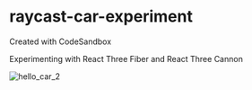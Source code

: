 # raycast-car-experiment
Created with CodeSandbox

Experimenting with React Three Fiber and React Three Cannon 

![hello_car_2](https://user-images.githubusercontent.com/37863665/135250406-50b313dd-5f23-4e74-be40-3b5d75449e9f.gif)
